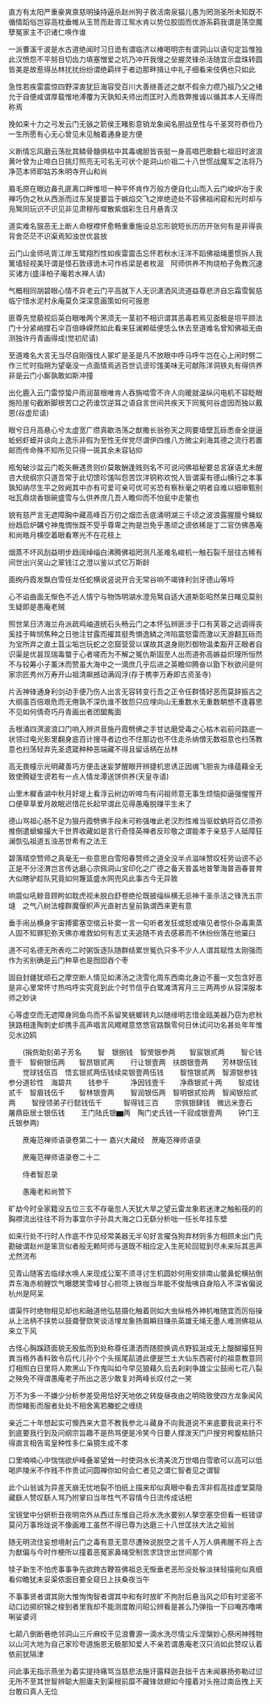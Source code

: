 <!-- { "loadSidebar": true } -->
直方有太阳严重豪爽禀慈明操持逼杀赵州狗子救活南泉猫儿愚为罔测圣所未知既不循情蹈俗岂容高枕垂帷从玉笥而赴胥江鸳水肯以势位胶固而优游系羁我谓是荡空魔孽冤家主不识诸仁唤作谁

一派曹溪千波是水古道绝闻时习日诡有谓临济以棒喝明宗有谓洞山以语句定旨惟独此汉愤怨不平努目切齿力填塞憎爱之坑乃冲开我慢之垒握灵锋杀活随宜示盘珠转圆皆美是故惹得丛林扰扰纷纷谓绝羁绊于者边那畔揖让中礼子细看来伎俩也只如此

急性若疾雷震惊四野深衷犹巨海容受百川大善继善述之猷不假余力缵乃祖乃父之绪允于自便咸谓厚载惟地溥覆为天孰知夫师出而匡时入而救弊推诚以循其本人无得而称焉

挽如来十力之弓发云门无镞之箭侯王睹影意销龙象闻名胆战至性与千圣冥符恭俭乃一生所愿有心无心曾见未见触着通身是方便

义断情忘风磨云荡批其鳞骨髓俱枯中其毒魂胆皆丧挺一身高唱巴歌翻七祖旧时波浪黄叶曾为止啼白日挑灯照亮无可名无可状个是洞山价祖二十八世惯战魔军之法将乃净范本师即姑苏朱明寺开山和尚

眉毛原在眼边鼻孔匪离口畔惟坦一种平怀肯作万般方便自化山而入云门峻炉冶于汞禅巧伪之秋从西浙而过东吴提要旨于嫉焰交飞之岸绝迹处不容佛祖闲窥和光时却与凫鹥同玩识不识见非见肃穆彤墀散紫烟彩生日月悬青汉

道实难名狠恶无上断人命根襟怀愈畅重重施设总忘形貌短长历历开张何有是非得丧背舍茫茫不识渠焉知浊世优昙放

云门山金师吼胥江岸玉鹭翔烈性如疾雷震击忘怀若秋水汪洋不蹈佛祖绳墨惯拆人我篱墙轻视美玗谓是怪石敦琢诡木可作栋梁是者枚淈　阿师供养不拘烧柏子免教沉速买诸方(盛泽柏子庵若水禅人请)

气概相同胡碧眼心情不异老云门平高就下人无识潇洒风流道益尊悲济自忘霜雪鬓慈临宁惜水泥村永庵莫负深深意画策如何可报恩

匪尊先觉藐视后英白眼唯两个黑须无一茎初不相识谓其恶毒若焉见面极是坦平顾法门十分紧峭撑石伞百倍峥嵘然如此看来狂澜赖砥便恁么休去至道难名曾知佛祖无由测独许丹青画得成(觉初尼请)

至道难名大言无当尽自刚强伐人冢圹是圣是凡不放眼中呼马呼牛岂在心上闲时劈二作三忙时指朔为望毫没一点面情焉逃百世讥谤珍馐美味无可献陈洋洞铁丸有得供养非是云门小厮孰敢如斯冲撞

出化鹿入云门雷惊蛰户雨润苗根唯肯人吞旃啮雪不许人向暖就温纵闪电机不容眨眼施险崖句截断脚根苦口之药谁饮逆耳之语自言世间共疾天下同冤何谷虚因而独以戴恩(谷虚尼请)

眼兮日月高悬心兮太虚宽广缵真歇浩荡之猷撒长翁弥天之网要墙壁瓦砾悉奋全提逼蚯蚓虾蟆并谈向上逸乐非假为至性无伴党尽谓伊四维八方微尘刹海其德之流行若置邮而传命殊不知所见只得一斑其余未容钻仰

瓶匋破沙盆云门乾矢橛遇贵则价莫敢酬逢贱则名不可说问佛祖秘要总言寐语尤未醒咨大统纲宗只道吾常于此切馈珍馐叫怨苦饮洋铜称欢悦人皆谓渠有德山横行之本事孰知纳尽生平之败阙其中亦有可爱可亲可优可劣恐有察秋毫之明者自难以细审甄别咄瓦鼎烧香银碗盛雪与么供养庶几吾人瞻仰而不怕瓮中走鳖也

貌有慈严言无遮障胸中藏高峰百万仞之烟峦舌底涌明湖三千顷之波浪露腥膻兮蝇蚁纷趋启炉韝兮神鬼惆怅既不受乎尊卑之拘是岂免乎愚顽之谤依稀是丁二官仿佛愚庵和尚皓月横空着眼看寒光不在花枝上

烟蒸不坏风刮益明步趋阔绰缁白沸腾佛祖罔测凡圣难名峻机一触石裂千层往古稀有间世出兴吴山之翠钱江之澄以鉴以式亿万斯龄

面绚丹霞发飘白雪任龙任蛇横说竖说开合无常谷响不竭锋利剑牙德山等埒

心不谄曲面无惭色不近人情宁与物饰明湖水澄凫鹥自适大道斯彰昭然杲日睹见莫别生疑即是愚庵老贼

照世杲日济海兰舟派疏鸡岫道统石头畅云门之本怀弘辨匪涉于口有芙蓉之远调得丧奚挂于眸悯焦种之日弛注甘露而擢其挺秀愪逸鳞之涔陷震怒雷而激以天游翻瓦砾而为宝所弃之直土苴尘垢岂玩蛇之恋窟营营以谋故其退身刚烈御物温柔豁开正眼者自识渠是优昙现瑞毒螫于心者嗟而为不解之冤仇斯固至人出而道弥高嫉益炽理所恒然不与较筹小子薰沐而赞虽大海中之一滴庶几乎后进之英瞻仰腾奋以勖下秋欲问是何家宗匠秀州万寿开山祖清飙撼动满阎浮(存于槜李万寿即古资圣寺)

片舌神锋通身利剑动手便乃伤人出言无容转变行吾之正令任群情好恶而莫辞振古之大纲虽百倍艰危而无倦孰不深仇谁不致怨只应埋向山无重数水无重数朝想不逢暮思不见如何倩奇巧丹青画出者团圞觜面

舌根涌四溟波浪口门响入辨洪音施丹霞劈佛之手甘达磨受毒之心枯木岩前问路底一状领过电光影里翻身底百计搜寻者边也不住那边也不住走杀纳僧无数祖意也扫荡教意也扫荡轻弃先圣遗箴种种恶端藏不得且留话柄在丛林

高无畏幢示光明藏善巧方便击迷妄梦醒眼开辨捷机思诱正因魂飞胆丧为缘蕴藉全无致使腾疑生谤若有一点人情龙潭送饼供养(天皇寺请)

山里木樨香湖中秋月好堤上看浮云树边听啼鸟有问祖师意无事生烦恼抑逼强惺惺开口便草草爱月故眠迟惜花长起早谓此见得愚庵脱赚平生未了

德山骂祖心肠不足为狠丹霞劈佛手段未可称强唯此老汉烈性难当驱蚊蚋将百亿须弥推倒遣螔蝓撮大千世界收藏如是言行奇怪英禅者反珍敬之谓能孝于亲慈于人砥障狂澜恢弘祖道五浊恶世希有之法王

碧落晴空赞师之真毫无一些意思白雪阳春赞师之道全没半点滋味赞叹枉劳讪谤不必正是不分泾渭岂言传达磨心宗佩洞山宝印化之广德之备天普盖地普擎海普涵春普育大似瞎驴趁队究竟如何篾篮盛水网兜风此事古今无异致

响震似吼鲸音顾盻如耽虎视未脱白舒卷绝伦既披缁纵横无忌神千圣杀活之锋洗五宗塳　之气八树法幢群魔偃帜声光直射古皇前孰谓西来更有意

垂手闹丛横身宇宙搏雾塞空绾云补窦一言一句听者发狂或怒或嗔见者惊仆杂毒熏蒸人固不知罪犯弥天佛亦难救如何有志丈夫追随不肯去感慕而不休纷纷落在他窠臼

道不可名德无所表吃二时粥饭逐队随群结累世冤仇只多不少人人谓其赋性太刚强而作为劣别确是云门种草也是囫囵吞个枣

固自封疆犹顽石之摩空断人情见如沸汤之浇雪化周东西南北身边不蓄一文包含好恶是非心里常怀寸热呜呼实究竟到此个时节信乎白鹭滩清宵月三三两两步从容深服本师之妙诀

心等虚空而无遮障身同鱼鸟而不系留笑蜣螂转丸以随缘明志惜金瓯美器乃窃为悲秋狭路相逢陶刺史却携手高声唱言风飕飕意悠悠官路飘零何日休试问功名甚处年年惟见水边鸥

　　(捐赀助刻弟子芳名
　　智　银捌钱　智煚银参两　　智宸银贰两
　　智仑钱壹千　智俯银伍两　　智昂银贰两
　　行让银壹两　扶朗银壹两　　芳林银伍钱
　　觉球钱伍百　悟玄银贰两伍钱续奕银壹两伍钱
　　智愃银贰两　智源银参钱参分道轸性　海碧共
　　钱参千　　　净因钱壹千　　净鼎银贰十两
　　智成钱贰千　智眉钱伍千　　智林银壹两
　　智润银伍两　智明银贰拾两　智闻银拾贰两
　　智授领弟子行懿钱伍千　　　智得钱三百
　　宗佩银肆钱　微远米壹石　　屠鼎臣居士银伍钱
　　王门陆氏银▆两　陶门史氏钱一千寂成银壹两
　　钟门王氏银参两)

　　蔗庵范禅师语录卷第二十一
嘉兴大藏经　蔗庵范禅师语录


　　蔗庵范禅师语录卷二十二

　　侍者智忍录

　　愚庵老和尚赞下

旷劫今时全家籍没五位三玄不存毫忽人天犹大旱之望云雷龙象若迷津之触船筏的的胸襟流出往往不将为事宜尔子孙具大海之口无繇分析咄一任长年挂东壁

如来行处不行时人作底不作见经常美器无半句好言擢刍狗弃材则多方相顾未出门先勘破谓赵州是笨货似者般无赖阿师与道既不相应定入生死轮回辊到尽未来际其恶声尤然流布

见青山随客去临绿水唤人来现成公案不须寻讨生机圆妙何用安排南山鳖鼻蛇横拈倒弄东海赤梢鲤饮气曝腮笑雪峰甘心担项上铁枷当年能不俊哉咦自身陷入不深省偏说杭州是阿呆

谓渠忤时绝物相见却也和融道他弘慈摄化触着则如大虫纵格外神机唯随宜而厉俗操从上法柄不挟势以鼓聋謦欬笑谈活埋龙象扬眉瞬目赚杀英雄无绳无墨人难测佛祖从来立下风

古怪心胸蹊跷面貌无股肱而到处称尊任潇洒而随腔换调点野狐涎成无上醍醐撮狂狗粪当格外香料致令后代儿孙个个头摇尾髚道此便是竺土大仙东西密付的祖意教意同灯相照白日里将人欺黑山下作鬼叫如今早见狼藉久后去刹刹争雄尘尘鼓闹七花八裂之殃免不得谓愚庵老子所出之恶少敢复对两峰长叹付之一笑

万不为多一不嫌少分析参差受用恰好天地依之转旋昼夜由之明晓致使四方龙象闻风而惊睹影而服者处处不相舍离若螣蛇之缠绕

亲近二十年想起实可懊西来大意不教我参北斗藏身不向我道说不来底要我说来行不到底要我行到及问纲宗旨趣不是热骂便是冷笑今日要人撑泼天门户搜穷枵腹枯肠只得直言相告鸾皇种性多仁枭獍生成不孝

口里喃喃心中惴惴欲炉峰叠翠望耸一时使洞水长清美流万世唱白雪歌可以高可以低喝庐陵米不作贱不作贵试问圆禅你如何会仁者见之谓仁智者见之谓智

此个山翁诚为异差天崩无忧地裂不怕纸上描来却似真眼中看去浑非假高挂虚堂莫隐藏繇人赞叹繇人骂乃拊掌曰当年性气不容情今日流传成话杷

宝镜堂中分妍析丑夜明帘外从西过东惟自己将水洗水要别人拏空塞空但看一桩错谬莫问万事玲珑说不像画难工虽然不得已尊为达磨三十八世匡扶大法之祖翁

随无明流住妄想境射云门之毒有意无意尽遭殃说脱空之言千人万人俱弗醒不将上古为猷偏与今时作梗所以撞着恶冤家鼻绳受制苦求饶世出世间那个肯

犊子新生不怕虎事事争先欲跨古鞭笞佛祖总无惭垂老恶形没处躲淡抹轻描宛似真细看仰瞻犹未妥渠侬面目要全窥日上扶桑夜当午

不事事贤者谓其刚大惟恂恂智者谓其中和有时放旷不拘肘后悬当风之印有时坚密不动口边掷织锦之梭到者里我却不能测度敢问昭公辨看是甚么乃弹指一下曰唵苏噜唏唎娑婆诃

七颠八倒断巷绝邻洞山三斤麻绞干见浪曹源一滴水洗尽情尘斥涅槃妙心祭闲神残物以山河大地为自己家珍夸道施恩无极那知爱人不亲若谓愚庵老汉只消如此赞叹认着依前犹隔津

问此事无指示燕坐为着实提持痛骂当慈悲法施讦露释迦丑拙千古未闻暴扬弥勒过愆无所不至其世智辨聪大胆庸夫到渠根前靡不藏锋敛翅如今撞着对头拖过南岳拽上天台敢曰真人无位

